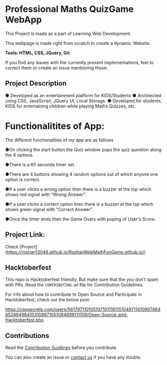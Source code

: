 # Professional Maths QuizGame WebApp

This Project is made as a part of Learning  Web Development. 

This webpage is made right from scratch to create a dynamic Website.

<b>Tools: HTML, CSS, JQuery, Git</b>

If you find any issues with the currently present implementations, feel to correct them or create an issue mentioning those.

## Project Description
● Developed as an entertainment platform for KIDS/Students
● Architected using CSS, JavaScript, JQuery UI, Local Storage.
● Developed for students, KIDS for entertaining children while playing Maths Quizzes, etc.


# Functionalitites of App:

The different functionalities of my app are as follows

●On clicking the start button the Quiz window pops the quiz question along the 4 options.


●There is a 60 seconds timer set.

●There are 4 buttons showing 4 random options out of which anyone one option is correct.

●If a user clicks a wrong option then there is a buzzer at the top which shows red signal with "Wrong Answer".

●If a user clicks a correct option then there is a buzzer at the top which shows green signal with "Correct Answer".

●Once the timer ends then the Game Overs with poping of User's Score.

## Project Link: 

Check [Project] (https://roshan13046.github.io/RoshanWebMathFunGame.github.io/)

## Hacktoberfest

This repo is Hacktoberfest friendly. But make sure that the you don't spam with PRs. Read the `CONTRIBUTING.md` file for Contribution Guidelines.

For info about how to contribute to Open Source and Participate in Hacktoberfest, check out the below post:

https://cppsecrets.com/users/5617971101051071011161151049711410997484852494964103109971051084699111109/Open-Source-and-Hacktoberfest.php

## Contributions

Read the [Contribution Guidlines](https://github.com/Roshan13046/MathsQuizGame/blob/master/CONTRIBUTING.md) before you contribute.

You can also create an issue or [contact us](https://github.com/Roshan13046) if you have any doubts.

